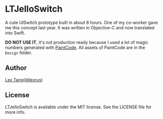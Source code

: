 # LTJelloSwitch

A cute UISwitch prototype built in about 8 hours. One of my co-worker gave me this concept last year. It was written in Objective-C and now translated into Swift.

__DO NOT USE IT__, it's not production ready because I used a lot of magic numbers generated with [PaintCode](http://www.paintcodeapp.com). All assets of PaintCode are in the `Design` folder.

## Author

[Lex Tang](https://github.com/lexrus)([@lexrus](https://twitter.com/lexrus))

## License

LTJelloSwitch is available under the MIT license. See the LICENSE file for more info.
